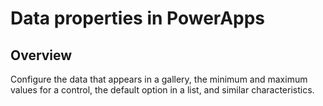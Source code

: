 <properties
    pageTitle="Data properties | Microsoft PowerApps"
    description="Reference material for properties such as Default, Items, and Reset"
    services=""
    suite="powerapps"
    documentationCenter="na"
    authors="aftowen"
    manager="erikre"
    editor=""
    tags=""/>

<tags
   ms.service="powerapps"
   ms.devlang="na"
   ms.topic="article"
   ms.tgt_pltfrm="na"
   ms.workload="na"
   ms.date="03/17/2016"
   ms.author="anneta"/>

# Data properties in PowerApps #

## Overview ##
Configure the data that appears in a gallery, the minimum and maximum values for a control, the default option in a list, and similar characteristics.





